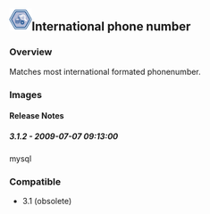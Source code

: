 ## <img src='./logo.jpg' width='40' height='40'>International phone number

### Overview
Matches most  international formated phonenumber.
### Images




#### Release Notes

##### 3.1.2 - 2009-07-07 09:13:00
mysql
### Compatible
 -  3.1 (obsolete)